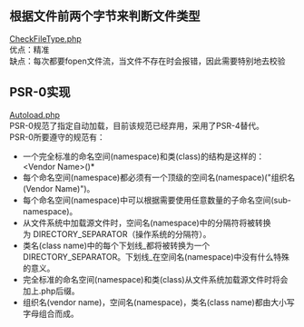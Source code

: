 ## 根据文件前两个字节来判断文件类型
[CheckFileType.php ](https://github.com/suifeng412/php-lib/blob/master/file/CheckFileType.php)   
优点：精准  
缺点：每次都要fopen文件流，当文件不存在时会报错，因此需要特别地去校验

## PSR-0实现
[Autoload.php ](https://github.com/suifeng412/php-lib/blob/master/psr-0/Autoload.php)   
PSR-0规范了指定自动加载，目前该规范已经弃用，采用了PSR-4替代。    
PSR-0所要遵守的规范有：
* 一个完全标准的命名空间(namespace)和类(class)的结构是这样的：\<Vendor Name>\(<Namespace>\)*<Class Name>
* 每个命名空间(namespace)都必须有一个顶级的空间名(namespace)("组织名(Vendor Name)")。
* 每个命名空间(namespace)中可以根据需要使用任意数量的子命名空间(sub-namespace)。
* 从文件系统中加载源文件时，空间名(namespace)中的分隔符将被转换为 DIRECTORY_SEPARATOR（操作系统的分隔符）。
* 类名(class name)中的每个下划线_都将被转换为一个DIRECTORY_SEPARATOR。下划线_在空间名(namespace)中没有什么特殊的意义。
* 完全标准的命名空间(namespace)和类(class)从文件系统加载源文件时将会加上.php后缀。
* 组织名(vendor name)，空间名(namespace)，类名(class name)都由大小写字母组合而成。



